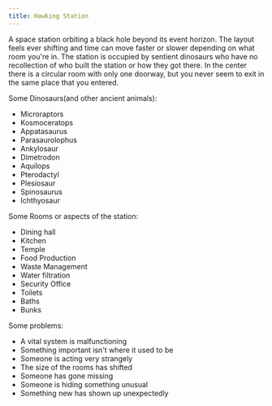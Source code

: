 ```yaml
---
title: Hawking Station
---
```

A space station orbiting a black hole beyond its event horizon. The layout feels ever shifting and time can move faster or slower depending on what room you're in. The station is occupied by sentient dinosaurs who have no recollection of who built the station or how they got there. In the center there is a circular room with only one doorway, but you never seem to exit in the same place that you entered.

Some Dinosaurs(and other ancient animals):

- Microraptors
- Kosmoceratops
- Appatasaurus
- Parasaurolophus
- Ankylosaur
- Dimetrodon
- Aquilops
- Pterodactyl
- Plesiosaur
- Spinosaurus
- Ichthyosaur

Some Rooms or aspects of the station:

- Dining hall
- Kitchen
- Temple
- Food Production
- Waste Management
- Water filtration
- Security Office
- Toilets
- Baths
- Bunks

Some problems:

- A vital system is malfunctioning
- Something important isn't where it used to be
- Someone is acting very strangely
- The size of the rooms has shifted
- Someone has gone missing
- Someone is hiding something unusual
- Something new has shown up unexpectedly